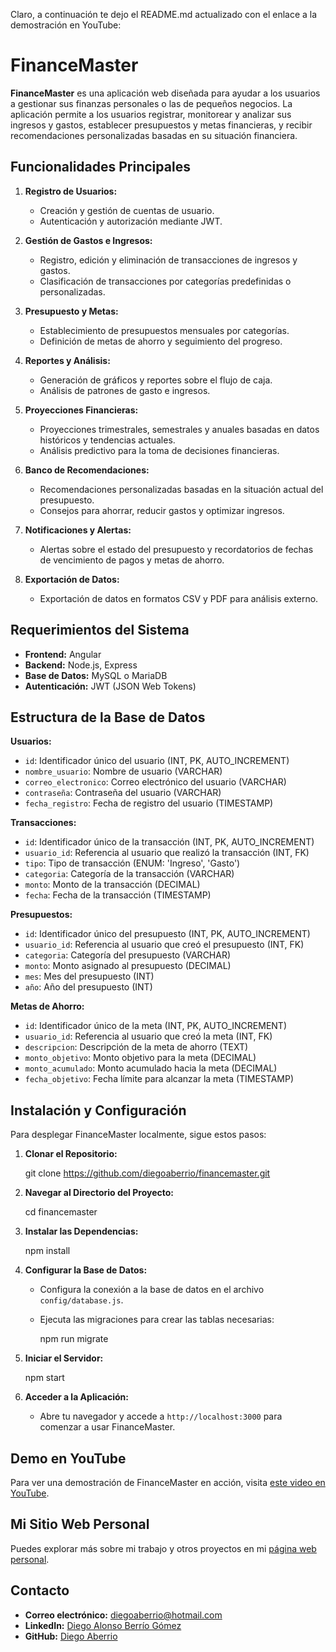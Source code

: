 Claro, a continuación te dejo el README.md actualizado con el enlace a la demostración en YouTube:


# FinanceMaster

**FinanceMaster** es una aplicación web diseñada para ayudar a los usuarios a gestionar sus finanzas personales o las de pequeños negocios. La aplicación permite a los usuarios registrar, monitorear y analizar sus ingresos y gastos, establecer presupuestos y metas financieras, y recibir recomendaciones personalizadas basadas en su situación financiera.

## Funcionalidades Principales

1. **Registro de Usuarios:**
   - Creación y gestión de cuentas de usuario.
   - Autenticación y autorización mediante JWT.
   
2. **Gestión de Gastos e Ingresos:**
   - Registro, edición y eliminación de transacciones de ingresos y gastos.
   - Clasificación de transacciones por categorías predefinidas o personalizadas.

3. **Presupuesto y Metas:**
   - Establecimiento de presupuestos mensuales por categorías.
   - Definición de metas de ahorro y seguimiento del progreso.

4. **Reportes y Análisis:**
   - Generación de gráficos y reportes sobre el flujo de caja.
   - Análisis de patrones de gasto e ingresos.

5. **Proyecciones Financieras:**
   - Proyecciones trimestrales, semestrales y anuales basadas en datos históricos y tendencias actuales.
   - Análisis predictivo para la toma de decisiones financieras.

6. **Banco de Recomendaciones:**
   - Recomendaciones personalizadas basadas en la situación actual del presupuesto.
   - Consejos para ahorrar, reducir gastos y optimizar ingresos.

7. **Notificaciones y Alertas:**
   - Alertas sobre el estado del presupuesto y recordatorios de fechas de vencimiento de pagos y metas de ahorro.

8. **Exportación de Datos:**
   - Exportación de datos en formatos CSV y PDF para análisis externo.

## Requerimientos del Sistema

- **Frontend:** Angular
- **Backend:** Node.js, Express
- **Base de Datos:** MySQL o MariaDB
- **Autenticación:** JWT (JSON Web Tokens)

## Estructura de la Base de Datos

**Usuarios:**
- `id`: Identificador único del usuario (INT, PK, AUTO_INCREMENT)
- `nombre_usuario`: Nombre de usuario (VARCHAR)
- `correo_electronico`: Correo electrónico del usuario (VARCHAR)
- `contraseña`: Contraseña del usuario (VARCHAR)
- `fecha_registro`: Fecha de registro del usuario (TIMESTAMP)

**Transacciones:**
- `id`: Identificador único de la transacción (INT, PK, AUTO_INCREMENT)
- `usuario_id`: Referencia al usuario que realizó la transacción (INT, FK)
- `tipo`: Tipo de transacción (ENUM: 'Ingreso', 'Gasto')
- `categoria`: Categoría de la transacción (VARCHAR)
- `monto`: Monto de la transacción (DECIMAL)
- `fecha`: Fecha de la transacción (TIMESTAMP)

**Presupuestos:**
- `id`: Identificador único del presupuesto (INT, PK, AUTO_INCREMENT)
- `usuario_id`: Referencia al usuario que creó el presupuesto (INT, FK)
- `categoria`: Categoría del presupuesto (VARCHAR)
- `monto`: Monto asignado al presupuesto (DECIMAL)
- `mes`: Mes del presupuesto (INT)
- `año`: Año del presupuesto (INT)

**Metas de Ahorro:**
- `id`: Identificador único de la meta (INT, PK, AUTO_INCREMENT)
- `usuario_id`: Referencia al usuario que creó la meta (INT, FK)
- `descripcion`: Descripción de la meta de ahorro (TEXT)
- `monto_objetivo`: Monto objetivo para la meta (DECIMAL)
- `monto_acumulado`: Monto acumulado hacia la meta (DECIMAL)
- `fecha_objetivo`: Fecha límite para alcanzar la meta (TIMESTAMP)

## Instalación y Configuración

Para desplegar FinanceMaster localmente, sigue estos pasos:

1. **Clonar el Repositorio:**

   git clone https://github.com/diegoaberrio/financemaster.git


2. **Navegar al Directorio del Proyecto:**
 
   cd financemaster
  

3. **Instalar las Dependencias:**
  
   npm install 

4. **Configurar la Base de Datos:**
   - Configura la conexión a la base de datos en el archivo `config/database.js`.
   - Ejecuta las migraciones para crear las tablas necesarias:
     
     npm run migrate     

5. **Iniciar el Servidor:**
   
   npm start
   
7. **Acceder a la Aplicación:**
   - Abre tu navegador y accede a `http://localhost:3000` para comenzar a usar FinanceMaster.

## Demo en YouTube

Para ver una demostración de FinanceMaster en acción, visita [este video en YouTube](https://www.youtube.com/watch?v=XLChbaDBNhY).

## Mi Sitio Web Personal

Puedes explorar más sobre mi trabajo y otros proyectos en mi [página web personal](https://diegoincode-dc1cd734cb90.herokuapp.com/).

## Contacto

- **Correo electrónico:** diegoaberrio@hotmail.com
- **LinkedIn:** [Diego Alonso Berrío Gómez](https://www.linkedin.com/in/diego-alonso-berrío-gómez)
- **GitHub:** [Diego Aberrio](https://github.com/diegoaberrio)

